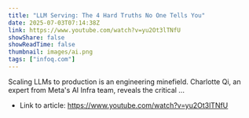 ```yaml
---
title: "LLM Serving: The 4 Hard Truths No One Tells You"
date: 2025-07-03T07:14:38Z
link: https://www.youtube.com/watch?v=yu2Ot3lTNfU
showShare: false
showReadTime: false
thumbnail: images/ai.png
tags: ["infoq.com"]
---
```

Scaling LLMs to production is an engineering minefield. Charlotte Qi, an expert from Meta's AI Infra team, reveals the critical ...

- Link to article: https://www.youtube.com/watch?v=yu2Ot3lTNfU